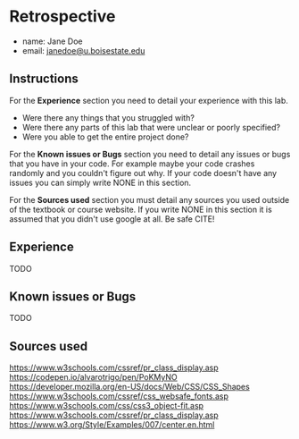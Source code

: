 # Retrospective

- name: Jane Doe
- email: janedoe@u.boisestate.edu

## Instructions

For the **Experience** section you need to detail your experience with this lab. 

- Were there any things that you struggled with? 
- Were there any parts of this lab that were unclear or poorly specified? 
- Were you able to get the entire project done?

For the **Known issues or Bugs** section you need to detail any issues or bugs that you have in your
code. For example maybe your code crashes randomly and you couldn't figure out why. If your code
doesn't have any issues you can simply write NONE in this section.

For the **Sources used** section you must detail any sources you used outside of the textbook or
course website. If you write NONE in this section it is assumed that you didn't use google at all.
Be safe CITE!

## Experience

TODO

## Known issues or Bugs

TODO

## Sources used

https://www.w3schools.com/cssref/pr_class_display.asp
https://codepen.io/alvarotrigo/pen/PoKMyNO
https://developer.mozilla.org/en-US/docs/Web/CSS/CSS_Shapes
https://www.w3schools.com/cssref/css_websafe_fonts.asp
https://www.w3schools.com/css/css3_object-fit.asp
https://www.w3schools.com/cssref/pr_class_display.asp
https://www.w3.org/Style/Examples/007/center.en.html


